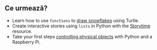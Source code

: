 ## Ce urmează?

- Learn how to use `functions` to [draw snowflakes](https://projects.raspberrypi.org/en/projects/turtle-snowflakes/) using Turtle. 
- Create interactive stories using `lists` in Python with the [Storytime](https://projects.raspberrypi.org/en/projects/storytime/) resource. 
- Take your first steps [controlling physical objects](https://projects.raspberrypi.org/en/projects/physical-computing) with Python and a Raspberry Pi.